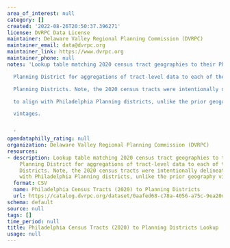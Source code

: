 ```yaml
---
area_of_interest: null
category: []
created: '2022-08-26T20:50:37.396271'
license: DVRPC Data License
maintainer: Delaware Valley Regional Planning Commission (DVRPC)
maintainer_email: data@dvrpc.org
maintainer_link: https://www.dvrpc.org
maintainer_phone: null
notes: 'Lookup table matching 2020 census tract geographies to their Philadelphia

  Planning District for aggregations of tract-level data to each of the 18

  Planning Districts. Note, the 2020 census tracts were intentionally delineated

  to align with Philadelphia Planning districts, unlike the prior geography

  vintages.


  '
opendataphilly_rating: null
organization: Delaware Valley Regional Planning Commission (DVRPC)
resources:
- description: Lookup table matching 2020 census tract geographies to their Philadelphia
    Planning District for aggregations of tract-level data to each of the 18 Planning
    Districts. Note, the 2020 census tracts were intentionally delineated to align
    with Philadelphia Planning districts, unlike the prior geography vintages.
  format: CSV
  name: Philadelphia Census Tracts (2020) to Planning Districts
  url: https://catalog.dvrpc.org/dataset/0aafed68-c78a-4056-a75c-9ea20dad69cb/resource/3d46492a-eadf-48ac-bac5-87fe48b8698c/download/phila_tract20_to_phila_cpa.csv
schema: default
source: null
tags: []
time_period: null
title: Philadelphia Census Tracts (2020) to Planning Districts Lookup
usage: null
---
```

